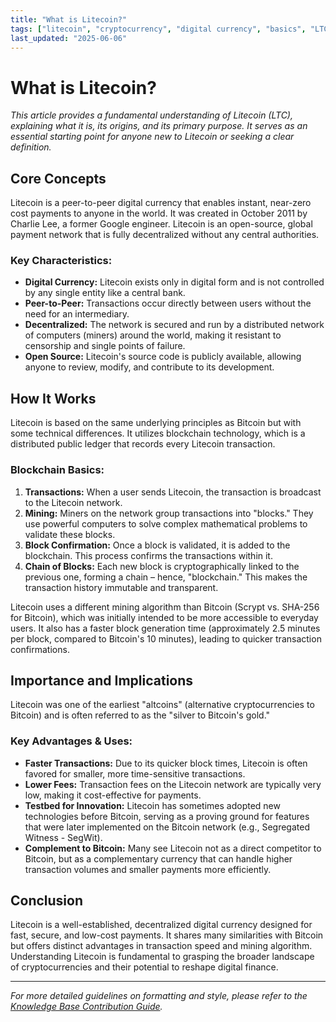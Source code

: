 ```yaml
---
title: "What is Litecoin?"
tags: ["litecoin", "cryptocurrency", "digital currency", "basics", "LTC"]
last_updated: "2025-06-06"
---
```


# What is Litecoin?

*This article provides a fundamental understanding of Litecoin (LTC), explaining what it is, its origins, and its primary purpose. It serves as an essential starting point for anyone new to Litecoin or seeking a clear definition.*

## Core Concepts

Litecoin is a peer-to-peer digital currency that enables instant, near-zero cost payments to anyone in the world. It was created in October 2011 by Charlie Lee, a former Google engineer. Litecoin is an open-source, global payment network that is fully decentralized without any central authorities.

### Key Characteristics:
*   **Digital Currency:** Litecoin exists only in digital form and is not controlled by any single entity like a central bank.
*   **Peer-to-Peer:** Transactions occur directly between users without the need for an intermediary.
*   **Decentralized:** The network is secured and run by a distributed network of computers (miners) around the world, making it resistant to censorship and single points of failure.
*   **Open Source:** Litecoin's source code is publicly available, allowing anyone to review, modify, and contribute to its development.

## How It Works

Litecoin is based on the same underlying principles as Bitcoin but with some technical differences. It utilizes blockchain technology, which is a distributed public ledger that records every Litecoin transaction.

### Blockchain Basics:
1.  **Transactions:** When a user sends Litecoin, the transaction is broadcast to the Litecoin network.
2.  **Mining:** Miners on the network group transactions into "blocks." They use powerful computers to solve complex mathematical problems to validate these blocks.
3.  **Block Confirmation:** Once a block is validated, it is added to the blockchain. This process confirms the transactions within it.
4.  **Chain of Blocks:** Each new block is cryptographically linked to the previous one, forming a chain – hence, "blockchain." This makes the transaction history immutable and transparent.

Litecoin uses a different mining algorithm than Bitcoin (Scrypt vs. SHA-256 for Bitcoin), which was initially intended to be more accessible to everyday users. It also has a faster block generation time (approximately 2.5 minutes per block, compared to Bitcoin's 10 minutes), leading to quicker transaction confirmations.

## Importance and Implications

Litecoin was one of the earliest "altcoins" (alternative cryptocurrencies to Bitcoin) and is often referred to as the "silver to Bitcoin's gold."

### Key Advantages & Uses:
*   **Faster Transactions:** Due to its quicker block times, Litecoin is often favored for smaller, more time-sensitive transactions.
*   **Lower Fees:** Transaction fees on the Litecoin network are typically very low, making it cost-effective for payments.
*   **Testbed for Innovation:** Litecoin has sometimes adopted new technologies before Bitcoin, serving as a proving ground for features that were later implemented on the Bitcoin network (e.g., Segregated Witness - SegWit).
*   **Complement to Bitcoin:** Many see Litecoin not as a direct competitor to Bitcoin, but as a complementary currency that can handle higher transaction volumes and smaller payments more efficiently.

## Conclusion

Litecoin is a well-established, decentralized digital currency designed for fast, secure, and low-cost payments. It shares many similarities with Bitcoin but offers distinct advantages in transaction speed and mining algorithm. Understanding Litecoin is fundamental to grasping the broader landscape of cryptocurrencies and their potential to reshape digital finance.

---
*For more detailed guidelines on formatting and style, please refer to the [Knowledge Base Contribution Guide](../user_instructions/knowledge_base_contribution_guide.md).*
